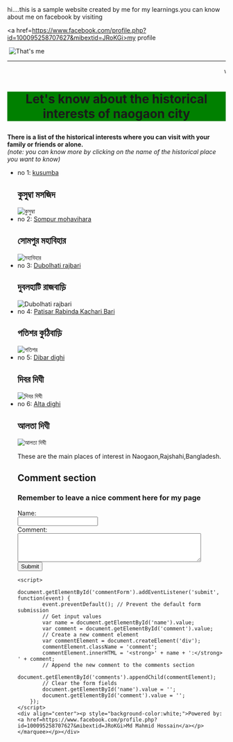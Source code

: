 <!doctype.html>
<html>
<head>
<title>let's do it</title>
</head>
<body>
hi....this is a sample website created by me for my learnings.you can know about me on facebook by visiting


<a href=https://www.facebook.com/profile.php?id=100095258707627&mibextid=JRoKGi>my profile</a>

<head>
    <meta charset="UTF-8">
    <meta name="viewport" content="width=device-width, initial-scale=1.0">
    <title>Image Insertion</title>
</head>

   <image> <img src="Device storage/Pictures/Screenshots/ Screenshot_2024-04-18-12-50-04-38_998d 3425f9e75a0428f0fabdce419960.jpg" alt="That's me"></image><hr>
   <marquee behavior="scroll" direction="left">
welcome to my website</marquee>

<h1><div align="center"><p style="background-color:green;">Let's know about the historical interests of naogaon city</p></marquee></p></div></h1>
<b>There is a list of the historical interests where you can visit with your family or friends or alone.</b>
<br><i>(note: you can know more by clicking on the name of the historical place you want to know)</br></i>
<ul>
<li>no 1: <a href=https://en.m.wikipedia.org/wiki/Kusumba_Mosque>kusumba</a>
<br><h2>কুসুম্বা মসজিদ</h2>
    <img src="https://en.m.wikipedia.org/wiki/File:Kusumba_Mosque,_Naogaon.jpg" alt="কুসুম্বা"></br>
<li>no 2: <a href=https://en.m.wikipedia.org/wiki/Somapura_Mahavihara>Sompur mohavihara</a>
<br><h2>সোমপুর মহাবিহার</h2>
    <img src="https://en.m.wikipedia.org/wiki/File:Paharpur_Buddhist_Bihar.jpg" alt="মহাবিহার"></br>
<li>no 3: <a href=https://bn.m.wikipedia.org/wiki/%E0%A6%A6%E0%A7%81%E0%A6%AC%E0%A6%B2%E0%A6%B9%E0%A6%BE%E0%A6%9F%E0%A6%BF_%E0%A6%B0%E0%A6%BE%E0%A6%9C%E0%A6%AC%E0%A6%BE%E0%A6%A1%E0%A6%BC%E0%A7%80>Dubolhati rajbari</a>
  <br><h2>দুবলহাটি রাজবাড়ি</h2>
    <img src="https://bn.m.wikipedia.org/wiki/%E0%A6%9A%E0%A6%BF%E0%A6%A4%E0%A7%8D%E0%A6%B0:%E0%A6%A6%E0%A7%81%E0%A6%AC%E0%A6%B2%E0%A6%B9%E0%A6%BE%E0%A6%9F%E0%A6%BF_%E0%A6%B0%E0%A6%BE%E0%A6%9C%E0%A6%AC%E0%A6%BE%E0%A6%A1%E0%A6%BC%E0%A7%80.jpg" alt="Dubolhati rajbari"> </br>
<li>no 4: <a href=https://naogaon.site/patisar-rabindra-kachari-bari-atrai-naogaon/>Patisar Rabinda Kachari Bari</a>
 <br><h2>পতিশর কুঠিবাড়ি</h2>
    <img src="https://bn.m.wikipedia.org/wiki/%E0%A6%9A%E0%A6%BF%E0%A6%A4%E0%A7%8D%E0%A6%B0:%E0%A6%AA%E0%A6%A4%E0%A6%BF%E0%A6%B8%E0%A6%B0_%E0%A6%B0%E0%A6%AC%E0%A7%80%E0%A6%A8%E0%A7%8D%E0%A6%A6%E0%A7%8D%E0%A6%B0_%E0%A6%95%E0%A6%BE%E0%A6%9A%E0%A6%BE%E0%A6%B0%E0%A7%80_%E0%A6%AC%E0%A6%BE%E0%A6%A1%E0%A6%BC%E0%A6%BF%E0%A6%B0_%E0%A6%AE%E0%A7%82%E0%A6%B2_%E0%A6%AB%E0%A6%9F%E0%A6%95.jpg" alt="পতিশর"></br>
<li>no 5: <a href=https://en.m.wikipedia.org/wiki/Dibar_Dighi>Dibar dighi</a>
<br><h2>দিবর দিঘী</h2>
    <img src="https://en-m-wikipedia-org.translate.goog/wiki/File:A_View_of_Dibor_Dighi.jpg?_x_tr_sl=en&_x_tr_tl=bn&_x_tr_hl=bn&_x_tr_pto=tc" alt="দিবর দিঘী"></br>
<li>no 6: <a href=https://bn.m.wikipedia.org/wiki/%E0%A6%86%E0%A6%B2%E0%A6%A4%E0%A6%BE%E0%A6%A6%E0%A7%80%E0%A6%98%E0%A6%BF_%E0%A6%9C%E0%A6%BE%E0%A6%A4%E0%A7%80%E0%A6%AF%E0%A6%BC_%E0%A6%89%E0%A6%A6%E0%A7%8D%E0%A6%AF%E0%A6%BE%E0%A6%A8>Alta dighi</a>
<br><h2>আলতা দিঘী</h2>
    <img src="https://bn.m.wikipedia.org/wiki/%E0%A6%9A%E0%A6%BF%E0%A6%A4%E0%A7%8D%E0%A6%B0:Dense_Forest_-_Alta_Dighi_National_Park.jpg" alt="আলতা দিঘী"></br>
<p>These are the main places of interest in Naogaon,Rajshahi,Bangladesh.</p>
<h2>Comment section</h2>
    <div id="comments">
        <!-- Existing comments will be displayed here -->
    </div>
    <h3>Remember to leave a nice comment here for my page</h3>
    <form id="commentForm">
        <label for="name">Name:</label><br>
        <input type="text" id="name" name="name"><br>
        <label for="comment">Comment:</label><br>
        <textarea id="comment" name="comment" rows="4" cols="50"></textarea><br>
        <button type="submit">Submit</button>
    </form>

    <script>
        document.getElementById('commentForm').addEventListener('submit', function(event) {
            event.preventDefault(); // Prevent the default form submission
            // Get input values
            var name = document.getElementById('name').value;
            var comment = document.getElementById('comment').value;
            // Create a new comment element
            var commentElement = document.createElement('div');
            commentElement.className = 'comment';
            commentElement.innerHTML = '<strong>' + name + ':</strong> ' + comment;
            // Append the new comment to the comments section
            document.getElementById('comments').appendChild(commentElement);
            // Clear the form fields
            document.getElementById('name').value = '';
            document.getElementById('comment').value = '';
        });
    </script>
    <div align="center"><p style="background-color:white;">Powered by:<a href=https://www.facebook.com/profile.php?id=100095258707627&mibextid=JRoKGi>Md Mahmid Hossain</a></p></marquee></p></div>
</body>
</html.
